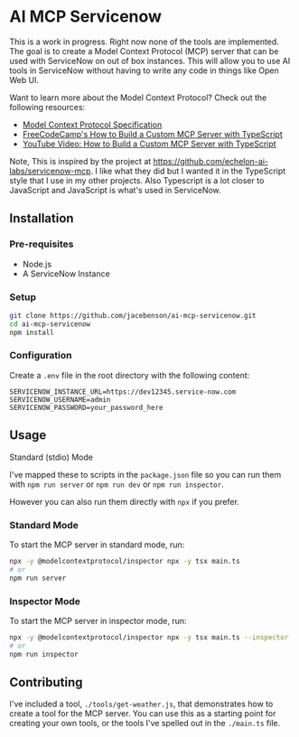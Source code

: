 # AI MCP Servicenow 

This is a work in progress.  Right now none of the tools are implemented.  The goal is to create a Model Context Protocol (MCP) server that can be used with ServiceNow on out of box instances.  This will allow you to use AI tools in ServiceNow without having to write any code in things like Open Web UI.

Want to learn more about the Model Context Protocol?  Check out the following resources:

- [Model Context Protocol Specification](https://modelcontextprotocol.org/)
- [FreeCodeCamp's How to Build a Custom MCP Server with TypeScript](https://www.freecodecamp.org/news/how-to-build-a-custom-mcp-server-with-typescript-a-handbook-for-developers/)
- [YouTube Video: How to Build a Custom MCP Server with TypeScript](https://youtu.be/AKjW94vQZkc?t=3750)

Note, This is inspired by the project at <https://github.com/echelon-ai-labs/servicenow-mcp>.  I like what they did but I wanted it in the TypeScript style that I use in my other projects.  Also Typescript is a lot closer to JavaScript and JavaScript is what's used in ServiceNow.

## Installation

### Pre-requisites

- Node.js
- A ServiceNow Instance

### Setup

```bash
git clone https://github.com/jacebenson/ai-mcp-servicenow.git
cd ai-mcp-servicenow
npm install
```

### Configuration

Create a `.env` file in the root directory with the following content:

```plaintext
SERVICENOW_INSTANCE_URL=https://dev12345.service-now.com
SERVICENOW_USERNAME=admin
SERVICENOW_PASSWORD=your_password_here
```

## Usage

Standard (stdio) Mode

I've mapped these to scripts in the `package.json` file so you can run them with `npm run server` or `npm run dev` or `npm run inspector`.

However you can also run them directly with `npx` if you prefer.

### Standard Mode

To start the MCP server in standard mode, run:

```bash
npx -y @modelcontextprotocol/inspector npx -y tsx main.ts
# or
npm run server
```

### Inspector Mode

To start the MCP server in inspector mode, run:

```bash
npx -y @modelcontextprotocol/inspector npx -y tsx main.ts --inspector
# or
npm run inspector
```

## Contributing

I've included a tool, `./tools/get-weather.js`, that demonstrates how to create a tool for the MCP server.  You can use this as a starting point for creating your own tools, or the tools I've spelled out in the `./main.ts` file.
